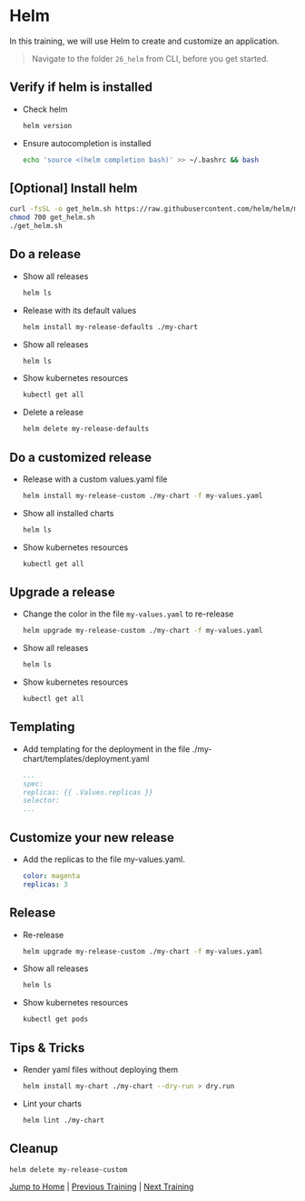 # Helm

In this training, we will use Helm to create and customize an application.

>Navigate to the folder `26_helm` from CLI, before you get started. 

## Verify if helm is installed
* Check helm
  ```bash
  helm version
  ```

* Ensure autocompletion is installed
  ```bash
  echo 'source <(helm completion bash)' >> ~/.bashrc && bash
  ```

## [Optional] Install helm

```bash
curl -fsSL -o get_helm.sh https://raw.githubusercontent.com/helm/helm/master/scripts/get-helm-3
chmod 700 get_helm.sh
./get_helm.sh
```

## Do a release

* Show all releases
  ```bash
  helm ls
  ```

* Release with its default values
  ```bash
  helm install my-release-defaults ./my-chart
  ```

* Show all releases
  ```bash
  helm ls
  ```

* Show kubernetes resources
  ```bash
  kubectl get all
  ```

* Delete a release
  ```bash
  helm delete my-release-defaults
  ```

## Do a customized release

* Release with a custom values.yaml file
  ```bash
  helm install my-release-custom ./my-chart -f my-values.yaml 
  ```

* Show all installed charts
  ```bash
  helm ls
  ```

* Show kubernetes resources
  ```bash
  kubectl get all
  ```

## Upgrade a release

* Change the color in the file `my-values.yaml` to re-release
  ```bash
  helm upgrade my-release-custom ./my-chart -f my-values.yaml
  ```

* Show all releases
  ```bash
  helm ls
  ```

* Show kubernetes resources
  ```bash
  kubectl get all
  ```

## Templating

* Add templating for the deployment in the file ./my-chart/templates/deployment.yaml
  ```yaml
  ...
  spec:
  replicas: {{ .Values.replicas }}
  selector:
  ...
  ```

## Customize your new release

* Add the replicas to the file my-values.yaml.
  ```yaml
  color: magenta
  replicas: 3
  ```

## Release

* Re-release 
  ```bash
  helm upgrade my-release-custom ./my-chart -f my-values.yaml
  ```

* Show all releases
  ```bash
  helm ls
  ```

* Show kubernetes resources
  ```bash
  kubectl get pods
  ```

## Tips & Tricks

* Render yaml files without deploying them
  ```bash
  helm install my-chart ./my-chart --dry-run > dry.run
  ```

* Lint your charts
  ```bash
  helm lint ./my-chart
  ```

## Cleanup

```bash
helm delete my-release-custom
```

[Jump to Home](../README.md) | [Previous Training](../25_networkpolicies/README.md) | [Next Training](../27_kustomize/README.md)